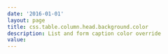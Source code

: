 ```yaml
---
date: '2016-01-01'
layout: page
title: css.table.column.head.background.color
description: List and form caption color override
value:  
---
```

